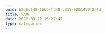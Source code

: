 ```yaml
---
uuid: b2d6cf48-1bbb-fd49-c315-5201499f2afd
title: 分类
date: 2020-09-22 16:27:45
type: categories
---
```

